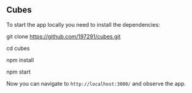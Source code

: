 ## Cubes

To start the app locally you need to install the dependencies:

git clone https://github.com/197291/cubes.git

cd cubes

npm install

npm start

Now you can navigate to `http://localhost:3000/` and observe the app.
